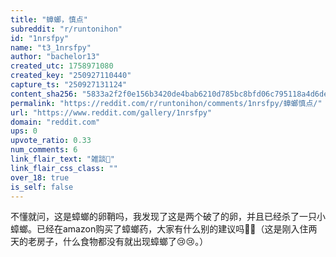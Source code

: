 ```yaml
---
title: "蟑螂，慎点"
subreddit: "r/runtonihon"
id: "1nrsfpy"
name: "t3_1nrsfpy"
author: "bachelor13"
created_utc: 1758971080
created_key: "250927110440"
capture_ts: "250927131124"
content_sha256: "5833a2f2f0e156b3420de4bab6210d785bc8bfd06c795118a4d6de74fd01ed7c"
permalink: "https://reddit.com/r/runtonihon/comments/1nrsfpy/蟑螂慎点/"
url: "https://www.reddit.com/gallery/1nrsfpy"
domain: "reddit.com"
ups: 0
upvote_ratio: 0.33
num_comments: 6
link_flair_text: "雑談💬"
link_flair_css_class: ""
over_18: true
is_self: false
---
```


不懂就问，这是蟑螂的卵鞘吗，我发现了这是两个破了的卵，并且已经杀了一只小蟑螂。已经在amazon购买了蟑螂药，大家有什么别的建议吗🙇🙇（这是刚入住两天的老房子，什么食物都没有就出现蟑螂了😢😢。）
